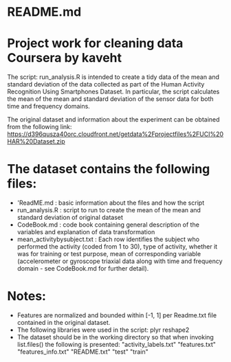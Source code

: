 README.md
==============

Project work for cleaning data Coursera
by kaveht
===============

The script: run_analysis.R is intended to create a tidy data of the mean and standard deviation of the data collected as part of the Human Activity Recognition Using Smartphones Dataset.  In particular, the script calculates the mean of the mean and standard deviation of the sensor data for both time and frequency domains.

The original dataset and information about the experiment can be obtained from the following link:
https://d396qusza40orc.cloudfront.net/getdata%2Fprojectfiles%2FUCI%20HAR%20Dataset.zip

The dataset contains the following files:
==========================================
- 'ReadME.md : basic information about the files and how the script
- run_analysis.R : script to run to create the mean of the mean and standard deviation of original dataset
- CodeBook.md : code book containing general description of the variables and explanation of data transformation
- mean_activitybysubject.txt :  Each row identifies the subject who performed the activity (coded from 1 to 30),
                            type of activity,
                             whether it was for training or test purpose,
                             mean of corresponding variable (accelerometer or gyroscope triaxial data along with time
                             and frequency domain - see CodeBook.md for further detail).


Notes:
===========================================
- Features are normalized and bounded within [-1, 1] per Readme.txt file contained in the original dataset.
- The following libraries were used in the script:
     plyr
     reshape2
- The dataset should be in the working directory so that when invoking list.files() the following is presented:
 "activity_labels.txt" "features.txt"  "features_info.txt"   "README.txt"  "test"    "train"
